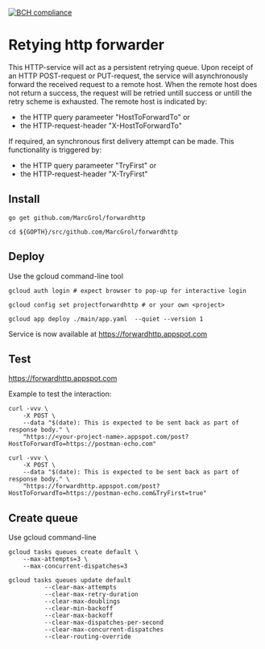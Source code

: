 [![BCH compliance](https://bettercodehub.com/edge/badge/MarcGrol/forwardhttp?branch=master)](https://bettercodehub.com/)


# Retying http forwarder

This HTTP-service will act as a persistent retrying queue.
Upon receipt of an HTTP POST-request or PUT-request, the service will asynchronously forward the received request to a remote host.
When the remote host does not return a success, the request will be retried untill success or 
untill the retry scheme is exhausted.
The remote host is indicated by:
- the HTTP query parameeter "HostToForwardTo" or
- the HTTP-request-header "X-HostToForwardTo"

If required, an synchronous first delivery attempt can be made. This functionality is triggered by:
- the HTTP query parameeter "TryFirst" or
- the HTTP-request-header "X-TryFirst"

## Install

    go get github.com/MarcGrol/forwardhttp
    
    cd ${GOPTH}/src/github.com/MarcGrol/forwardhttp
   
## Deploy

Use the gcloud command-line tool

    gcloud auth login # expect browser to pop-up for interactive login
    
    gcloud config set projectforwardhttp # or your own <project>
    
    gcloud app deploy ./main/app.yaml  --quiet --version 1
    
Service is now available at https://forwardhttp.appspot.com
    
## Test

https://forwardhttp.appspot.com


Example to test the interaction:

    curl -vvv \
        -X POST \
        --data "$(date): This is expected to be sent back as part of response body." \
        "https://<your-project-name>.appspot.com/post?HostToForwardTo=https://postman-echo.com"   

    curl -vvv \
        -X POST \
        --data "$(date): This is expected to be sent back as part of response body." \
        "https://forwardhttp.appspot.com/post?HostToForwardTo=https://postman-echo.com&TryFirst=true"  
        
## Create queue

Use gcloud command-line

    gcloud tasks queues create default \
        --max-attempts=3 \
        --max-concurrent-dispatches=3

    gcloud tasks queues update default
              --clear-max-attempts 
              --clear-max-retry-duration
              --clear-max-doublings 
              --clear-min-backoff
              --clear-max-backoff
              --clear-max-dispatches-per-second
              --clear-max-concurrent-dispatches
              --clear-routing-override         

